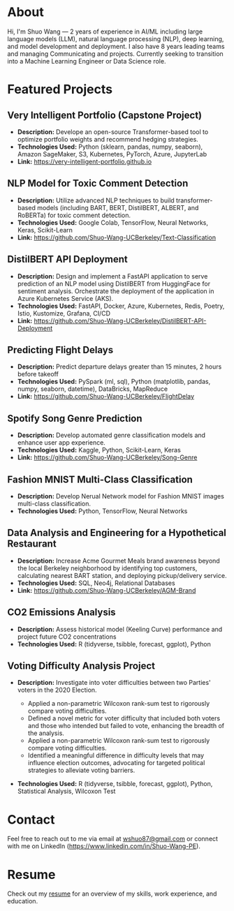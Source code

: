 # About

Hi, I'm Shuo Wang — 2 years of experience in AI/ML including large language models (LLM), natural language processing (NLP), deep learning, and model development and deployment. I also have 8 years leading teams and managing Communicating and projects.
Currently seeking to transition into a Machine Learning Engineer or Data Science role.


# Featured Projects

## Very Intelligent Portfolio (Capstone Project)
- **Description:** Develope an open-source Transformer-based tool to optimize portfolio weights and recommend hedging strategies.  
- **Technologies Used:** Python (sklearn, pandas, numpy, seaborn), Amazon SageMaker, S3, Kubernetes, PyTorch, Azure, JupyterLab
- **Link:** https://very-intelligent-portfolio.github.io

## NLP Model for Toxic Comment Detection
- **Description:** Utilize advanced NLP techniques to build transformer-based models (including BART, BERT, DistilBERT, ALBERT, and RoBERTa) for toxic comment detection.  
- **Technologies Used:** Google Colab, TensorFlow, Neural Networks, Keras, Scikit-Learn
- **Link:** https://github.com/Shuo-Wang-UCBerkeley/Text-Classification

## DistilBERT API Deployment
- **Description:** Design and implement a FastAPI application to serve prediction of an NLP model using DistilBERT from HuggingFace for sentiment analysis. Orchestrate the deployment of the application in Azure Kubernetes Service (AKS).  
- **Technologies Used:** FastAPI, Docker, Azure, Kubernetes, Redis, Poetry, Istio, Kustomize, Grafana, CI/CD
- **Link:** https://github.com/Shuo-Wang-UCBerkeley/DistilBERT-API-Deployment

## Predicting Flight Delays
- **Description:** Predict departure delays greater than 15 minutes, 2 hours before takeoff
- **Technologies Used:** PySpark (ml, sql), Python (matplotlib, pandas, numpy, seaborn, datetime), DataBricks, MapReduce
- **Link:** https://github.com/Shuo-Wang-UCBerkeley/FlightDelay

## Spotify Song Genre Prediction
- **Description:** Develop automated genre classification models and enhance user app experience. 
- **Technologies Used:** Kaggle, Python, Scikit-Learn, Keras
- **Link:** https://github.com/Shuo-Wang-UCBerkeley/Song-Genre

## Fashion MNIST Multi-Class Classification 
- **Description:** Develop Nerual Network model for Fashion MNIST images multi-class classification. 
- **Technologies Used:** Python, TensorFlow, Neural Networks

## Data Analysis and Engineering for a Hypothetical Restaurant 
- **Description:** Increase Acme Gourmet Meals brand awareness beyond the local Berkeley neighborhood by identifying top customers, calculating nearest BART station, and deploying pickup/delivery service. 
- **Technologies Used:** SQL, Neo4j, Relational Databases
- **Link:** https://github.com/Shuo-Wang-UCBerkeley/AGM-Brand

## CO2 Emissions Analysis 
- **Description:** Assess historical model (Keeling Curve) performance and project future CO2 concentrations
- **Technologies Used:** R (tidyverse, tsibble, forecast, ggplot), Python

## Voting Difficulty Analysis Project 
- **Description:** Investigate into voter difficulties between two Parties' voters in the 2020 Election.
    -   Applied a non-parametric Wilcoxon rank-sum test to rigorously compare voting difficulties.
    -   Defined a novel metric for voter difficulty that included both voters and those who intended but failed to vote, enhancing the breadth of the analysis.
    -   Applied a non-parametric Wilcoxon rank-sum test to rigorously compare voting difficulties.
    -   Identified a meaningful difference in difficulty levels that may influence election outcomes, advocating for targeted political strategies to alleviate voting barriers.
    
- **Technologies Used:** R (tidyverse, tsibble, forecast, ggplot), Python, Statistical Analysis, Wilcoxon Test


# Contact

Feel free to reach out to me via email at wshuo87@gmail.com or connect with me on LinkedIn (https://www.linkedin.com/in/Shuo-Wang-PE).

# Resume

Check out my [resume](https://github.com/Shuo-Wang-UCBerkeley/Resume/blob/main/Resume-Shuo_Wang.pdf) for an overview of my skills, work experience, and education.
